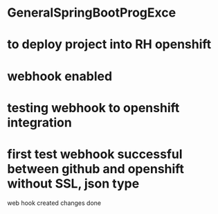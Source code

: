 # GeneralSpringBootProgExce
# to deploy project into RH openshift
# webhook enabled
# testing webhook to openshift integration
# first test webhook successful between github and openshift without SSL, json type
web hook created
changes done
